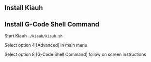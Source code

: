 ## Install Kiauh

## Install G-Code Shell Command

Start Kiauh `./kiauh/kiauh.sh `

Select option 4 [Advanced] in main menu

Select option 8 [G-Code Shell Command] follow on screen instructions

